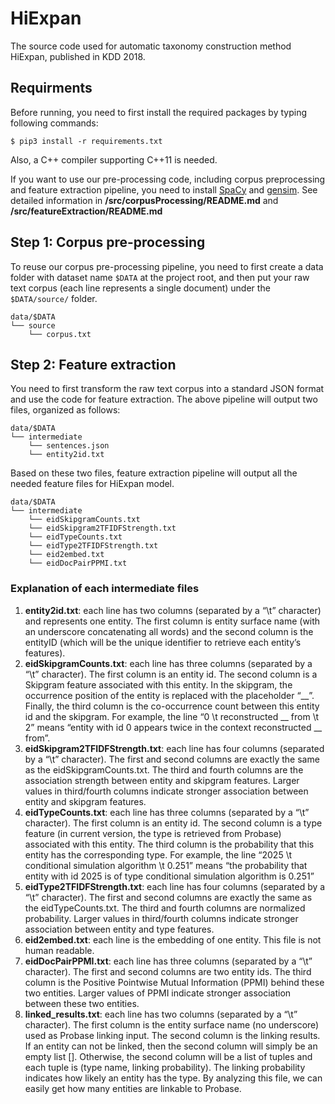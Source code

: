 # HiExpan
The source code used for automatic taxonomy construction method HiExpan, published in KDD 2018.

## Requirments

Before running, you need to first install the required packages by typing following commands:

```
$ pip3 install -r requirements.txt
```

Also, a C++ compiler supporting C++11 is needed. 

If you want to use our pre-processing code, including corpus preprocessing and feature extraction pipeline, you need to install [SpaCy](https://spacy.io/usage/) and [gensim](https://radimrehurek.com/gensim/install.html). See detailed information in **/src/corpusProcessing/README.md** and **/src/featureExtraction/README.md**

## Step 1: Corpus pre-processing

To reuse our corpus pre-processing pipeline, you need to first create a data folder with dataset name `$DATA` at the project root, and then put your raw text corpus (each line represents a single document) under the `$DATA/source/` folder. 

```
data/$DATA
└── source
    └── corpus.txt
```

## Step 2: Feature extraction

You need to first transform the raw text corpus into a standard JSON format and use the code for feature extraction. The above pipeline will output two files, organized as follows:

```
data/$DATA
└── intermediate
	└── sentences.json
	└── entity2id.txt	
```

Based on these two files, feature extraction pipeline will output all the needed feature files for HiExpan model.

```
data/$DATA
└── intermediate
	└── eidSkipgramCounts.txt
	└── eidSkipgram2TFIDFStrength.txt
	└── eidTypeCounts.txt
	└── eidType2TFIDFStrength.txt
	└── eid2embed.txt
	└── eidDocPairPPMI.txt
```

### Explanation of each intermediate files


1. **entity2id.txt**: each line has two columns (separated by a “\t” character) and represents one entity. The first column is entity surface name (with an underscore concatenating all words) and the second column is the entityID (which will be the unique identifier to retrieve each entity’s features).
2. **eidSkipgramCounts.txt**: each line has three columns (separated by a “\t” character). The first column is an entity id. The second column is a Skipgram feature associated with this entity. In the skipgram, the occurrence position of the entity is replaced with the placeholder “__”. Finally, the third column is the co-occurrence count between this entity id and the skipgram. For example, the line “0 \t reconstructed __ from \t 2” means “entity with id 0 appears twice in the context reconstructed __ from”. 
3. **eidSkipgram2TFIDFStrength.txt**: each line has four columns (separated by a “\t” character). The first and second columns are exactly the same as the eidSkipgramCounts.txt. The third and fourth columns are the association strength between entity and skipgram features. Larger values in third/fourth columns indicate stronger association between entity and skipgram features.
4. **eidTypeCounts.txt**: each line has three columns (separated by a “\t” character). The first column is an entity id. The second column is a type feature (in current version, the type is retrieved from Probase) associated with this entity. The third column is the probability that this entity has the corresponding type. For example, the line “2025 \t conditional simulation algorithm \t 0.251” means “the probability that entity with id 2025 is of type conditional simulation algorithm is 0.251”
5. **eidType2TFIDFStrength.txt**: each line has four columns (separated by a “\t” character). The first and second columns are exactly the same as the eidTypeCounts.txt. The third and fourth columns are normalized probability. Larger values in third/fourth columns indicate stronger association between entity and type features.
6. **eid2embed.txt**: each line is the embedding of one entity. This file is not human readable.
7. **eidDocPairPPMI.txt**: each line has three columns (separated by a “\t” character). The first and second columns are two entity ids. The third column is the Positive Pointwise Mutual Information (PPMI) behind these two entities. Larger values of PPMI indicate stronger association between these two entities.
8. **linked_results.txt**: each line has two columns (separated by a “\t” character). The first column is the entity surface name (no underscore) used as Probase linking input. The second column is the linking results. If an entity can not be linked, then the second column will simply be an empty list []. Otherwise, the second column will be a list of tuples and each tuple is (type name, linking probability). The linking probability indicates how likely an entity has the type. By analyzing this file, we can easily get how many entities are linkable to Probase. 



